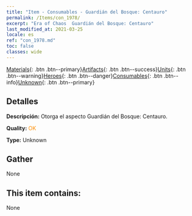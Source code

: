 ```yaml
---
title: "Item - Consumables - Guardián del Bosque: Centauro"
permalink: /Items/con_1978/
excerpt: "Era of Chaos  Guardián del Bosque: Centauro"
last_modified_at: 2021-03-25
locale: es
ref: "con_1978.md"
toc: false
classes: wide
---
```

 [Materials](/es/Items/){: .btn .btn--primary}[Artifacts](/es/Items/Artifacts/){: .btn .btn--success}[Units](/es/Items/Units/){: .btn .btn--warning}[Heroes](/es/Items/Heroes/){: .btn .btn--danger}[Consumables](/es/Items/Consumables/){: .btn .btn--info}[Unknown](/es/Items/Unknown/){: .btn .btn--primary}

## Detalles
 **Descripción:** Otorga el aspecto Guardián del Bosque: Centauro.

 **Quality:** <span style="color: #FF8C00">OK</span>

 **Type:** Unknown

## Gather

  None

## This item contains:

  None

